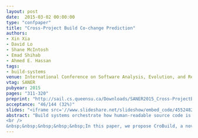 ```yaml
---
layout: post
date:  2015-03-02 00:00:00
type: "confpaper"
title: "Cross-Project Build Co-change Prediction"
authors:
- Xin Xia
- David Lo
- Shane McIntosh
- Emad Shihab
- Ahmed E. Hassan
tags:
- build-systems
venue: International Conference on Software Analysis, Evolution, and Reengineering
vtag: SANER
pubyear: 2015
pages: "311-320"
preprint: "http://sail.cs.queensu.ca/Downloads/SANER2015_Cross-ProjectBuildCo-changePrediction.pdf"
acceptance: "46/144 (32%)"
slides: "<iframe src='//www.slideshare.net/slideshow/embed_code/45524826' width='425' height='355' frameborder='0' marginwidth='0' marginheight='0' scrolling='no' style='border:1px solid #CCC; border-width:1px; margin-bottom:5px; max-width: 100%;' allowfullscreen> </iframe> <div style='margin-bottom:5px'> </div>"
abstract: "Build systems orchestrate how human-readable source code is translated into executable programs. In a software project, source code changes can induce changes in the build system (aka. build co-changes). It is difficult for developers to identify when build co-changes are necessary due to the complexity of build systems. Prediction of build co-changes works well if there is a sufficient amount of training data to build a model. However, in practice, for new projects, there exists a limited number of changes. Using training data from other projects to predict the build co-changes in a new project can help improve the performance of the build co-change prediction. We refer to this problem as cross-project build co-change prediction.
<br />
&nbsp;&nbsp;&nbsp;&nbsp;&nbsp;In this paper, we propose CroBuild, a novel cross-project build co-change prediction approach that iteratively learns new classifiers. CroBuild constructs an ensemble of classifiers by iteratively building classifiers and assigning them weights according to its prediction error rate. Given that only a small proportion of code changes are build co-changing, we also propose an imbalance-aware approach that learns a threshold boundary between those code changes that are build co-changing and those that are not in order to construct classifiers in each iteration. To examine the benefits of CroBuild, we perform experiments on 4 large datasets including Mozilla, Eclipse-core, Lucene, and Jazz, comprising a total of 50,884 changes. On average, across the 4 datasets, CroBuild achieves a F1-score of up to 0.408. We also compare CroBuild with other approaches such as a basic model, AdaBoost proposed by Freund et al., and TrAdaBoost proposed by Dai et al.. On average, across the 4 datasets, the CroBuild approach yields an improvement in F1-scores of 41.54%,  36.63%, and 36.97% over the basic model, AdaBoost, and TrAdaBoost, respectively."
---
```


